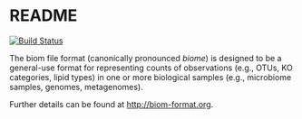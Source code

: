 README
======

[![Build Status](http://ci.qiime.org/job/biom-format/badge/icon)](http://ci.qiime.org/job/biom-format/)

The biom file format (canonically pronounced *biome*) is designed to be a general-use format for representing counts of observations (e.g., OTUs, KO categories, lipid types) in one or more biological samples (e.g., microbiome samples, genomes, metagenomes).

Further details can be found at http://biom-format.org.
